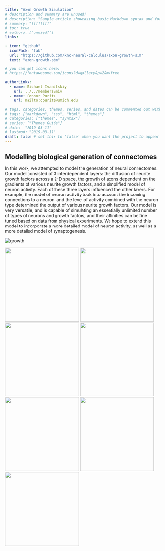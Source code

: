 ```yaml
---
title: "Axon Growth Simulation"
# description and summary are unused?
# description: "Sample article showcasing basic Markdown syntax and formatting for HTML elements."
# summary: "ffffffff"
# toc: true
# authors: ["unused?"]  
links:

- icon: "github"
  iconPack: "fab"
  url: "https://github.com/knc-neural-calculus/axon-growth-sim"
  text: "axon-growth-sim"

# you can get icons here:
# https://fontawesome.com/icons?d=gallery&p=2&m=free

authorLinks:
  - name: Michael Ivanitskiy
    url: ../../members/miv
  - name: Connor Puritz
    url: mailto:cpuritz@umich.edu

# tags, categories, themes, series, and dates can be commented out without issue
# tags: ["markdown", "css", "html", "themes"]
# categories: ["themes", "syntax"]
# series: ["Themes Guide"]
# date:  "2019-03-11"
# lastmod: "2019-03-11"
draft: false # set this to 'false' when you want the project to appear on the list
---
```



<!-- PUT DESCRIPTION TEXT HERE above the more -->
## Modelling biological generation of connectomes

<!--more-->

In this work, we attempted to model the generation of neural connectomes. Our model consisted of 3 interdependent layers: the diffusion of neurite growth factors across a 2-D space, the growth of axons dependent on the gradients of various neurite growth factors, and a simplified model of neuron activity. Each of these three layers influenced the other layers. For example, the model of neuron activity took into account the incoming connections to a neuron, and the level of activity combined with the neuron type determined the output of various neurite growth factors. Our model is very versatile, and is capable of simulating an essentially unlimited number of types of neurons and growth factors, and their affinities can be fine tuned based on data from physical experiments. We hope to extend this model to incorporate a more detailed model of neuron activity, as well as a more detailed model of synaptogenesis.


![growth](../../static/img/axon-growth.png)

<img src="/assets/axon-growth-sim/axon-growth.png" style="width: 25vw;">
<img src="axon-growth-sim/img/axons_t6.png" style="width: 25vw;">
<img src="axon-growth-sim/img/axons_t7.gif" style="width: 25vw;">
<img src="axon-growth-sim/img/diffusion_example.png" style="width: 25vw;">
<img src="axon-growth-sim/img/example_img.png" style="width: 25vw;">
<img src="axon-growth-sim/img/fiber.png" style="width: 25vw;">
<img src="axon-growth-sim/img/two_clusters_1.png" style="width: 25vw;">


